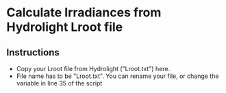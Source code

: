 # Calculate Irradiances from Hydrolight Lroot file

## Instructions

- Copy your Lroot file from Hydrolight ("Lroot.txt") here. 
- File name has to be "Lroot.txt". You can rename your file, or change the variable in line 35 of the script

